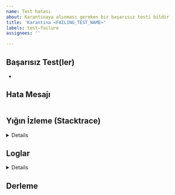 ```yaml
---
name: Test hatası
about: Karantinaya alınması gereken bir başarısız testi bildir
title: 'Karantina <FAILING_TEST_NAME>'
labels: test-failure
assignees: ''

---
```


<!--
Bu sorun şablonu, dotnet/aspnetcore deposundaki başarısız testler için özel olarak hazırlanmıştır.
-->

## Başarısız Test(ler)

<!--
Başarısız testlerin tam nitelikli ad(lar)ını sağlayın.
-->

-

## Hata Mesajı

<!--
Test hatasıyla ilişkili hata mesajını sağlayın (varsa).
-->

```text

```

## Yığın İzleme (Stacktrace)

<details>
<!--
Test hatasıyla ilişkili yığın izini sağlayın (varsa).
-->

```text

```
</details>

## Loglar

<details>
<!--
Eğer bu bir Helix test hatasıysa, başarısız testin .log kaydının metnini ekleyin.
Testin eserlerini görmek için Azure DevOps'a giriş yapmanız gerektiğini unutmayın.
-->

```text

```
</details>

## Derleme

<!--
Test hatasının meydana geldiği derlemenin bağlantısını sağlayın.
-->
